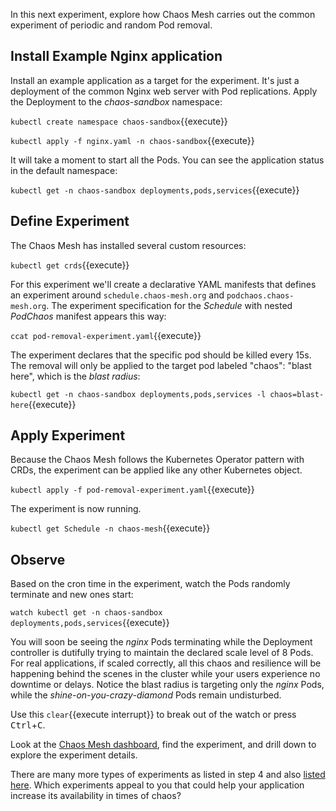 In this next experiment, explore how Chaos Mesh carries out the common experiment of periodic and random Pod removal.

## Install Example Nginx application

Install an example application as a target for the experiment. It's just a deployment of the common Nginx web server with Pod replications. Apply the Deployment to the _chaos-sandbox_ namespace:

`kubectl create namespace chaos-sandbox`{{execute}}

`kubectl apply -f nginx.yaml -n chaos-sandbox`{{execute}}

It will take a moment to start all the Pods. You can see the application status in the default namespace:

`kubectl get -n chaos-sandbox deployments,pods,services`{{execute}}

## Define Experiment

The Chaos Mesh has installed several custom resources:

`kubectl get crds`{{execute}}

For this experiment we'll create a declarative YAML manifests that defines an experiment around `schedule.chaos-mesh.org` and `podchaos.chaos-mesh.org`. The experiment specification for the _Schedule_ with nested _PodChaos_ manifest appears this way:

`ccat pod-removal-experiment.yaml`{{execute}}

The experiment declares that the specific pod should be killed every 15s. The removal will only be applied to the target pod labeled "chaos": "blast here", which is the _blast radius_:

`kubectl get -n chaos-sandbox deployments,pods,services -l chaos=blast-here`{{execute}}

## Apply Experiment

Because the Chaos Mesh follows the Kubernetes Operator pattern with CRDs, the experiment can be applied like any other Kubernetes object.

`kubectl apply -f pod-removal-experiment.yaml`{{execute}}

The experiment is now running.

`kubectl get Schedule -n chaos-mesh`{{execute}}

## Observe

Based on the cron time in the experiment, watch the Pods randomly terminate and new ones start:

`watch kubectl get -n chaos-sandbox deployments,pods,services`{{execute}}

You will soon be seeing the _nginx_ Pods terminating while the Deployment controller is dutifully trying to maintain the declared scale level of 8 Pods. For real applications, if scaled correctly, all this chaos and resilience will be happening behind the scenes in the cluster while your users experience no downtime or delays. Notice the blast radius is targeting only the _nginx_ Pods, while the _shine-on-you-crazy-diamond_ Pods remain undisturbed.

Use this `clear`{{execute interrupt}} to break out of the watch or press <kbd>Ctrl</kbd>+<kbd>C</kbd>.

Look at the [Chaos Mesh dashboard](https://[[HOST_SUBDOMAIN]]-31111-[[KATACODA_HOST]].environments.katacoda.com/), find the experiment, and drill down to explore the experiment details.

There are many more types of experiments as listed in step 4 and also [listed here](https://github.com/chaos-mesh/chaos-mesh#chaos-operator). Which experiments appeal to you that could help your application increase its availability in times of chaos?
